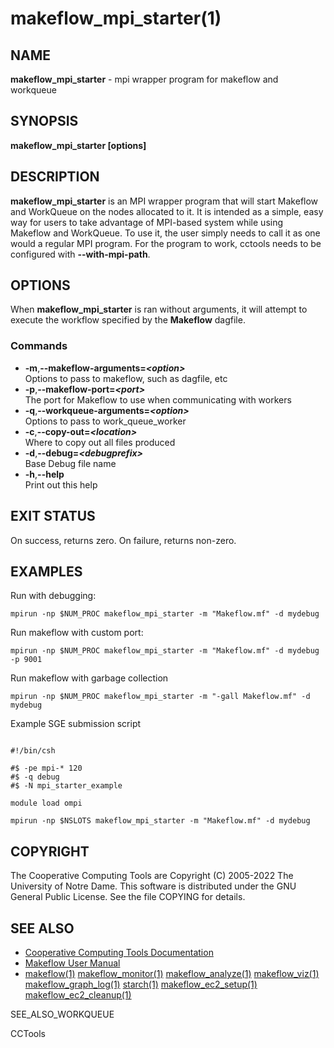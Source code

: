 






















# makeflow_mpi_starter(1)

## NAME
**makeflow_mpi_starter** - mpi wrapper program for makeflow and workqueue

## SYNOPSIS
**makeflow_mpi_starter [options]**

## DESCRIPTION

**makeflow_mpi_starter** is an MPI wrapper program that will start Makeflow and
WorkQueue on the nodes allocated to it. It is intended as a simple, easy way for 
users to take advantage of MPI-based system while using Makeflow and WorkQueue. To
use it, the user simply needs to call it as one would a regular MPI program. For
the program to work, cctools needs to be configured with **--with-mpi-path**.

## OPTIONS
When **makeflow_mpi_starter** is ran without arguments, it will attempt to execute the
workflow specified by the **Makeflow** dagfile.

### Commands

- **-m**,**--makeflow-arguments=_&lt;option&gt;_**<br />Options to pass to makeflow, such as dagfile, etc
- **-p**,**--makeflow-port=_&lt;port&gt;_**<br />The port for Makeflow to use when communicating with workers
- **-q**,**--workqueue-arguments=_&lt;option&gt;_**<br />Options to pass to work_queue_worker
- **-c**,**--copy-out=_&lt;location&gt;_**<br />Where to copy out all files produced
- **-d**,**--debug=_&lt;debugprefix&gt;_**<br />Base Debug file name
- **-h**,**--help**<br />Print out this help


## EXIT STATUS
On success, returns zero.  On failure, returns non-zero.

## EXAMPLES

Run with debugging:
```
mpirun -np $NUM_PROC makeflow_mpi_starter -m "Makeflow.mf" -d mydebug
```

Run makeflow with custom port:
```
mpirun -np $NUM_PROC makeflow_mpi_starter -m "Makeflow.mf" -d mydebug -p 9001
```

Run makeflow with garbage collection
```
mpirun -np $NUM_PROC makeflow_mpi_starter -m "-gall Makeflow.mf" -d mydebug
```

Example SGE submission script
```

#!/bin/csh

#$ -pe mpi-* 120         
#$ -q debug              
#$ -N mpi_starter_example     

module load ompi

mpirun -np $NSLOTS makeflow_mpi_starter -m "Makeflow.mf" -d mydebug
```

## COPYRIGHT

The Cooperative Computing Tools are Copyright (C) 2005-2022 The University of Notre Dame.  This software is distributed under the GNU General Public License.  See the file COPYING for details.

## SEE ALSO


- [Cooperative Computing Tools Documentation]("../index.html")
- [Makeflow User Manual]("../makeflow.html")
- [makeflow(1)](makeflow.md) [makeflow_monitor(1)](makeflow_monitor.md) [makeflow_analyze(1)](makeflow_analyze.md) [makeflow_viz(1)](makeflow_viz.md) [makeflow_graph_log(1)](makeflow_graph_log.md) [starch(1)](starch.md) [makeflow_ec2_setup(1)](makeflow_ec2_setup.md) [makeflow_ec2_cleanup(1)](makeflow_ec2_cleanup.md)


SEE_ALSO_WORKQUEUE

CCTools
